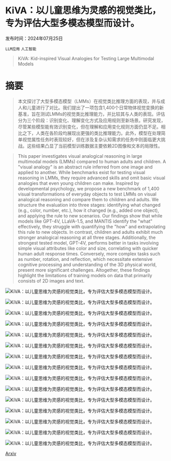 # KiVA：以儿童思维为灵感的视觉类比，专为评估大型多模态模型而设计。

发布时间：2024年07月25日

`LLM应用` `人工智能`

> KiVA: Kid-inspired Visual Analogies for Testing Large Multimodal Models

# 摘要

> 本文探讨了大型多模态模型（LMMs）在视觉类比推理方面的表现，并与成人和儿童进行了对比。我们提出了一项包含1,400个日常物体视觉变换的新基准，旨在测试LMMs的视觉类比推理能力，并比较其与人类的表现。评估分为三个阶段：识别变化、理解变化方式及应用规则至新场景。研究发现，尽管某些模型能有效识别变化，但在理解和应用变化规则方面仍显不足。相比之下，人类在各阶段均展现出更强的类比推理能力。此外，模型在处理简单视觉属性任务时表现较好，但在涉及复杂认知需求的任务中则面临更大挑战。这些结果凸显了当前模型训练数据主要依赖2D图像和文本的局限性。

> This paper investigates visual analogical reasoning in large multimodal models (LMMs) compared to human adults and children. A "visual analogy" is an abstract rule inferred from one image and applied to another. While benchmarks exist for testing visual reasoning in LMMs, they require advanced skills and omit basic visual analogies that even young children can make. Inspired by developmental psychology, we propose a new benchmark of 1,400 visual transformations of everyday objects to test LMMs on visual analogical reasoning and compare them to children and adults. We structure the evaluation into three stages: identifying what changed (e.g., color, number, etc.), how it changed (e.g., added one object), and applying the rule to new scenarios. Our findings show that while models like GPT-4V, LLaVA-1.5, and MANTIS identify the "what" effectively, they struggle with quantifying the "how" and extrapolating this rule to new objects. In contrast, children and adults exhibit much stronger analogical reasoning at all three stages. Additionally, the strongest tested model, GPT-4V, performs better in tasks involving simple visual attributes like color and size, correlating with quicker human adult response times. Conversely, more complex tasks such as number, rotation, and reflection, which necessitate extensive cognitive processing and understanding of the 3D physical world, present more significant challenges. Altogether, these findings highlight the limitations of training models on data that primarily consists of 2D images and text.

![KiVA：以儿童思维为灵感的视觉类比，专为评估大型多模态模型而设计。](../../../paper_images/2407.17773/x1.png)

![KiVA：以儿童思维为灵感的视觉类比，专为评估大型多模态模型而设计。](../../../paper_images/2407.17773/x2.png)

![KiVA：以儿童思维为灵感的视觉类比，专为评估大型多模态模型而设计。](../../../paper_images/2407.17773/x3.png)

![KiVA：以儿童思维为灵感的视觉类比，专为评估大型多模态模型而设计。](../../../paper_images/2407.17773/x4.png)

![KiVA：以儿童思维为灵感的视觉类比，专为评估大型多模态模型而设计。](../../../paper_images/2407.17773/x5.png)

![KiVA：以儿童思维为灵感的视觉类比，专为评估大型多模态模型而设计。](../../../paper_images/2407.17773/SimpleModels1.png)

![KiVA：以儿童思维为灵感的视觉类比，专为评估大型多模态模型而设计。](../../../paper_images/2407.17773/SimpleHumans1.png)

![KiVA：以儿童思维为灵感的视觉类比，专为评估大型多模态模型而设计。](../../../paper_images/2407.17773/x6.png)

![KiVA：以儿童思维为灵感的视觉类比，专为评估大型多模态模型而设计。](../../../paper_images/2407.17773/StitchedExtrapolationEgReflect.jpg)

![KiVA：以儿童思维为灵感的视觉类比，专为评估大型多模态模型而设计。](../../../paper_images/2407.17773/StitchedExtrapolationEg2DRotation.jpg)

![KiVA：以儿童思维为灵感的视觉类比，专为评估大型多模态模型而设计。](../../../paper_images/2407.17773/StitchedExtrapolationEg.jpg)

![KiVA：以儿童思维为灵感的视觉类比，专为评估大型多模态模型而设计。](../../../paper_images/2407.17773/StitchedExtrapolationEgCounting.jpg)

![KiVA：以儿童思维为灵感的视觉类比，专为评估大型多模态模型而设计。](../../../paper_images/2407.17773/StitchedExtrapolationEgColour.jpg)

![KiVA：以儿童思维为灵感的视觉类比，专为评估大型多模态模型而设计。](../../../paper_images/2407.17773/HardModels1.png)

![KiVA：以儿童思维为灵感的视觉类比，专为评估大型多模态模型而设计。](../../../paper_images/2407.17773/HardAdults1.png)

[Arxiv](https://arxiv.org/abs/2407.17773)